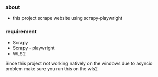### about
- this project scrape website using scrapy-playwright

### requirement
- Scrapy
- Scrapy - playwright
- WLS2

Since this project not working natively on the windows due to asyncio problem make sure you run this on the wls2